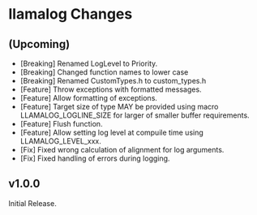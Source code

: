 # llamalog Changes

## (Upcoming)
- [Breaking] Renamed LogLevel to Priority.
- [Breaking] Changed function names to lower case
- [Breaking] Renamed CustomTypes.h to custom_types.h
- [Feature] Throw exceptions with formatted messages.
- [Feature] Allow formatting of exceptions.
- [Feature] Target size of type MAY be provided using macro LLAMALOG_LOGLINE_SIZE for larger of smaller buffer requirements.
- [Feature] Flush function.
- [Feature] Allow setting log level at compuile time using LLAMALOG_LEVEL_xxx.
- [Fix] Fixed wrong calculation of alignment for log arguments.
- [Fix] Fixed handling of errors during logging.

## v1.0.0
Initial Release.